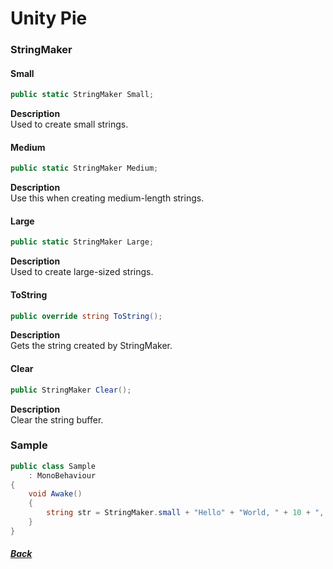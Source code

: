 # Unity Pie

### StringMaker
#### Small
``` cs
public static StringMaker Small;
```
**Description**  
Used to create small strings.  
  
#### Medium
``` cs
public static StringMaker Medium;
```
**Description**  
Use this when creating medium-length strings.   
  
#### Large
``` cs
public static StringMaker Large;
```
**Description**  
Used to create large-sized strings.  
  
#### ToString
``` cs
public override string ToString();
```
**Description**  
Gets the string created by StringMaker.  
  
#### Clear
``` cs
public StringMaker Clear();
```
**Description**  
Clear the string buffer.  
  
### Sample
``` cs
public class Sample
    : MonoBehaviour
{
    void Awake()
    {
        string str = StringMaker.small + "Hello" + "World, " + 10 + ", " + 1.0f;
    }
}
```

##### [Back](index.html)